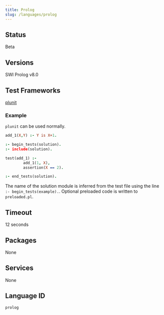 ```yaml
---
title: Prolog
slug: /languages/prolog
---
```



## Status

Beta

## Versions

SWI Prolog v8.0

## Test Frameworks

[plunit](https://www.swi-prolog.org/pldoc/doc_for?object=section(%27packages/plunit.html%27))

### Example

`plunit` can be used normally.
```prolog
add_1(X,Y) :- Y is X+1.
```
```prolog
:- begin_tests(solution).
:- include(solution).

test(add_1) :-
        add_1(1, X),
        assertion(X == 2).

:- end_tests(solution).
```

The name of the solution module is inferred from the test file using the line `:- begin_tests(example).`.
Optional preloaded code is written to `preloaded.pl`.

## Timeout

12 seconds

## Packages

None

## Services

None

## Language ID

`prolog`
